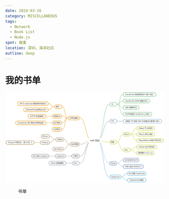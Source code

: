 ```yaml
---
date: 2024-03-26
category: MISCELLANEOUS
tags:
  - Network
  - Book List
  - Node.js
spot: 巷寓
location: 深圳，海滨社区
outline: deep
---
```


# 我的书单

![](./booklist.png)

<figure>
  <figcaption>书单</figcaption>
</figure>
